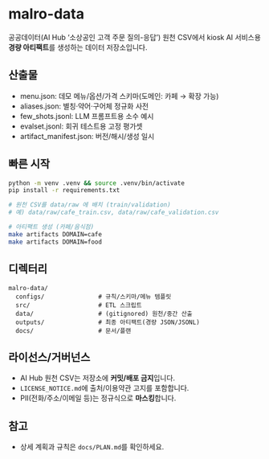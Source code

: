 # malro-data

공공데이터(AI Hub ‘소상공인 고객 주문 질의-응답’) 원천 CSV에서 kiosk AI 서비스용 **경량 아티팩트**를 생성하는 데이터 저장소입니다.

## 산출물
- menu.json: 데모 메뉴/옵션/가격 스키마(도메인: 카페 → 확장 가능)
- aliases.json: 별칭·약어·구어체 정규화 사전
- few_shots.jsonl: LLM 프롬프트용 소수 예시
- evalset.jsonl: 회귀 테스트용 고정 평가셋
- artifact_manifest.json: 버전/해시/생성 일시

## 빠른 시작
```bash
python -m venv .venv && source .venv/bin/activate
pip install -r requirements.txt

# 원천 CSV를 data/raw 에 배치 (train/validation)
# 예) data/raw/cafe_train.csv, data/raw/cafe_validation.csv

# 아티팩트 생성 (카페/음식점)
make artifacts DOMAIN=cafe
make artifacts DOMAIN=food
```

## 디렉터리
```
malro-data/
  configs/               # 규칙/스키마/메뉴 템플릿
  src/                   # ETL 스크립트
  data/                  # (gitignored) 원천/중간 산출
  outputs/               # 최종 아티팩트(경량 JSON/JSONL)
  docs/                  # 문서/플랜
```

## 라이선스/거버넌스
- AI Hub 원천 CSV는 저장소에 **커밋/배포 금지**입니다.
- `LICENSE_NOTICE.md`에 출처/이용약관 고지를 포함합니다.
- PII(전화/주소/이메일 등)는 정규식으로 **마스킹**합니다.

## 참고
- 상세 계획과 규칙은 `docs/PLAN.md`를 확인하세요.
